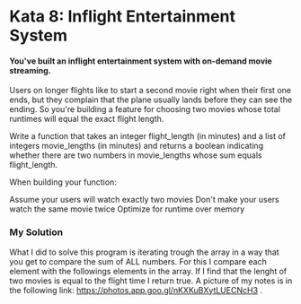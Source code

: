 # Kata 8: Inflight Entertainment System 

#### You've built an inflight entertainment system with on-demand movie streaming.

Users on longer flights like to start a second movie right when their first one ends, but they complain that the plane usually lands before they can see the ending. So you're building a feature for choosing two movies whose total runtimes will equal the exact flight length.

Write a function that takes an integer flight_length (in minutes) and a list of integers movie_lengths (in minutes) and returns a boolean indicating whether there are two numbers in movie_lengths whose sum equals flight_length.

When building your function:

Assume your users will watch exactly two movies
Don't make your users watch the same movie twice
Optimize for runtime over memory

### My Solution 
What I did to solve this program is iterating trough the array in a way that you get to compare the sum of ALL numbers. For this I compare each element with the followings elements in the array. If I find that the lenght of two movies is equal to the flight time I return true. A picture of my notes is in the following link: https://photos.app.goo.gl/nKXKuBXytLUECNcH3 . 
